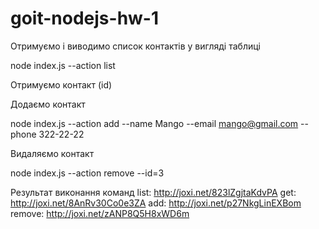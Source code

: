 # goit-nodejs-hw-1

Отримуємо і виводимо список контактів у вигляді таблиці
<!-- node index.js --action="list" -->
node index.js --action list

Отримуємо контакт (id)
<!-- node index.js --action="get" --id=5 -->

Додаємо контакт
<!-- node index.js --action="add" --name="Mango" --email="mango@gmail.com" --phone="322-22-22" -->
node index.js --action add --name Mango --email mango@gmail.com --phone 322-22-22

Видаляємо контакт
<!-- node index.js --action="remove" --id=3 -->
node index.js --action remove --id=3

Результат виконання команд
list: http://joxi.net/823lZgjtaKdvPA
get: http://joxi.net/8AnRv30Co0e3ZA
add: http://joxi.net/p27NkgLinEXBom
remove: http://joxi.net/zANP8Q5H8xWD6m